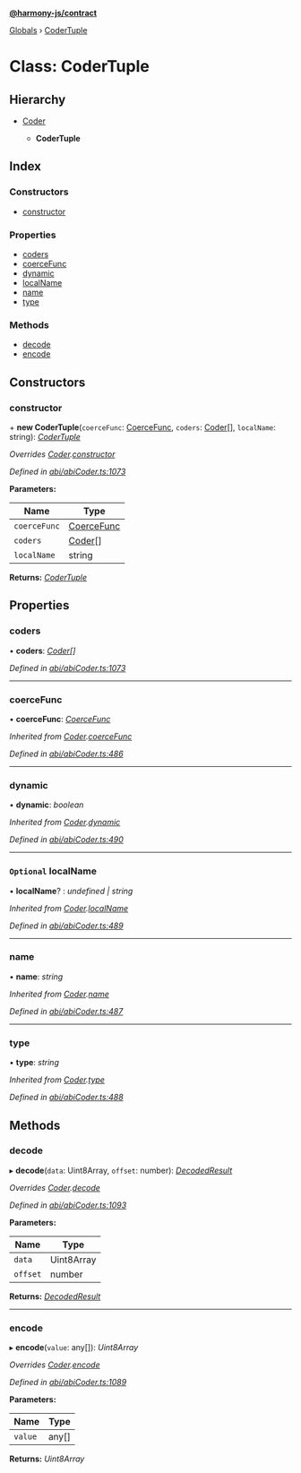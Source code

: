 **[@harmony-js/contract](../README.md)**

[Globals](../README.md) › [CoderTuple](codertuple.md)

# Class: CoderTuple

## Hierarchy

* [Coder](coder.md)

  * **CoderTuple**

## Index

### Constructors

* [constructor](codertuple.md#constructor)

### Properties

* [coders](codertuple.md#coders)
* [coerceFunc](codertuple.md#coercefunc)
* [dynamic](codertuple.md#dynamic)
* [localName](codertuple.md#optional-localname)
* [name](codertuple.md#name)
* [type](codertuple.md#type)

### Methods

* [decode](codertuple.md#decode)
* [encode](codertuple.md#encode)

## Constructors

###  constructor

\+ **new CoderTuple**(`coerceFunc`: [CoerceFunc](../README.md#coercefunc), `coders`: [Coder](coder.md)[], `localName`: string): *[CoderTuple](codertuple.md)*

*Overrides [Coder](coder.md).[constructor](coder.md#constructor)*

*Defined in [abi/abiCoder.ts:1073](https://github.com/FireStack-Lab/Harmony-sdk-core/blob/17ca408/packages/harmony-contract/src/abi/abiCoder.ts#L1073)*

**Parameters:**

Name | Type |
------ | ------ |
`coerceFunc` | [CoerceFunc](../README.md#coercefunc) |
`coders` | [Coder](coder.md)[] |
`localName` | string |

**Returns:** *[CoderTuple](codertuple.md)*

## Properties

###  coders

• **coders**: *[Coder](coder.md)[]*

*Defined in [abi/abiCoder.ts:1073](https://github.com/FireStack-Lab/Harmony-sdk-core/blob/17ca408/packages/harmony-contract/src/abi/abiCoder.ts#L1073)*

___

###  coerceFunc

• **coerceFunc**: *[CoerceFunc](../README.md#coercefunc)*

*Inherited from [Coder](coder.md).[coerceFunc](coder.md#coercefunc)*

*Defined in [abi/abiCoder.ts:486](https://github.com/FireStack-Lab/Harmony-sdk-core/blob/17ca408/packages/harmony-contract/src/abi/abiCoder.ts#L486)*

___

###  dynamic

• **dynamic**: *boolean*

*Inherited from [Coder](coder.md).[dynamic](coder.md#dynamic)*

*Defined in [abi/abiCoder.ts:490](https://github.com/FireStack-Lab/Harmony-sdk-core/blob/17ca408/packages/harmony-contract/src/abi/abiCoder.ts#L490)*

___

### `Optional` localName

• **localName**? : *undefined | string*

*Inherited from [Coder](coder.md).[localName](coder.md#optional-localname)*

*Defined in [abi/abiCoder.ts:489](https://github.com/FireStack-Lab/Harmony-sdk-core/blob/17ca408/packages/harmony-contract/src/abi/abiCoder.ts#L489)*

___

###  name

• **name**: *string*

*Inherited from [Coder](coder.md).[name](coder.md#name)*

*Defined in [abi/abiCoder.ts:487](https://github.com/FireStack-Lab/Harmony-sdk-core/blob/17ca408/packages/harmony-contract/src/abi/abiCoder.ts#L487)*

___

###  type

• **type**: *string*

*Inherited from [Coder](coder.md).[type](coder.md#type)*

*Defined in [abi/abiCoder.ts:488](https://github.com/FireStack-Lab/Harmony-sdk-core/blob/17ca408/packages/harmony-contract/src/abi/abiCoder.ts#L488)*

## Methods

###  decode

▸ **decode**(`data`: Uint8Array, `offset`: number): *[DecodedResult](../interfaces/decodedresult.md)*

*Overrides [Coder](coder.md).[decode](coder.md#abstract-decode)*

*Defined in [abi/abiCoder.ts:1093](https://github.com/FireStack-Lab/Harmony-sdk-core/blob/17ca408/packages/harmony-contract/src/abi/abiCoder.ts#L1093)*

**Parameters:**

Name | Type |
------ | ------ |
`data` | Uint8Array |
`offset` | number |

**Returns:** *[DecodedResult](../interfaces/decodedresult.md)*

___

###  encode

▸ **encode**(`value`: any[]): *Uint8Array*

*Overrides [Coder](coder.md).[encode](coder.md#abstract-encode)*

*Defined in [abi/abiCoder.ts:1089](https://github.com/FireStack-Lab/Harmony-sdk-core/blob/17ca408/packages/harmony-contract/src/abi/abiCoder.ts#L1089)*

**Parameters:**

Name | Type |
------ | ------ |
`value` | any[] |

**Returns:** *Uint8Array*